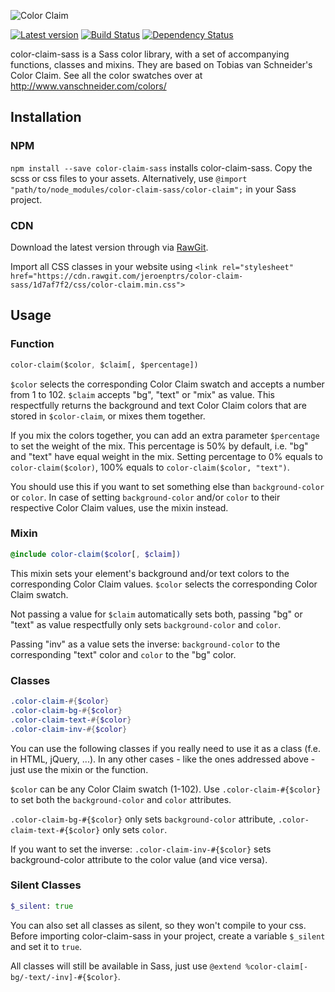 ![Color Claim](http://www.vanschneider.com/wp-content/uploads/2016/02/cc_title_vector.svg)  

[![Latest version](https://img.shields.io/npm/v/color-claim-sass.svg)](https://www.npmjs.com/package/color-claim-sass) [![Build Status](https://travis-ci.org/jeroenptrs/color-claim-sass.svg?branch=master)](https://travis-ci.org/jeroenptrs/color-claim-sass) [![Dependency Status](https://www.versioneye.com/user/projects/59411a306725bd0030ec5006/badge.svg?style=flat-square)](https://www.versioneye.com/user/projects/59411a306725bd0030ec5006)

color-claim-sass is a Sass color library, with a set of accompanying functions, classes and mixins.
They are based on Tobias van Schneider's Color Claim. See all the color swatches over at http://www.vanschneider.com/colors/

## Installation
### NPM
`npm install --save color-claim-sass` installs color-claim-sass. Copy the scss or css files to your assets. 
Alternatively, use `@import "path/to/node_modules/color-claim-sass/color-claim";` in your Sass project.

### CDN
Download the latest version through via [RawGit](https://cdn.rawgit.com/jeroenptrs/color-claim-sass/archive/v1.1.0.zip).

Import all CSS classes in your website using `<link rel="stylesheet" href="https://cdn.rawgit.com/jeroenptrs/color-claim-sass/1d7af7f2/css/color-claim.min.css">`

## Usage
### Function
```sass
color-claim($color, $claim[, $percentage])
```
`$color` selects the corresponding Color Claim swatch and accepts a number from 1 to 102.
`$claim` accepts "bg", "text" or "mix" as value. This respectfully returns the background and text Color Claim colors that are stored in `$color-claim`, or mixes them together.

If you mix the colors together, you can add an extra parameter `$percentage` to set the weight of the mix.
This percentage is 50% by default, i.e. "bg" and "text" have equal weight in the mix.
Setting percentage to 0% equals to `color-claim($color)`, 100% equals to `color-claim($color, "text")`.

You should use this if you want to set something else than `background-color` or `color`.
In case of setting `background-color` and/or `color` to their respective Color Claim values, use the mixin instead.

### Mixin
```sass
@include color-claim($color[, $claim])
```
This mixin sets your element's background and/or text colors to the corresponding Color Claim values.
`$color` selects the corresponding Color Claim swatch.

Not passing a value for `$claim` automatically sets both, passing "bg" or "text" as value respectfully only sets `background-color` and `color`.

Passing "inv" as a value sets the inverse: `background-color` to the corresponding "text" color and `color` to the "bg" color.

### Classes
```sass
.color-claim-#{$color}
.color-claim-bg-#{$color}
.color-claim-text-#{$color}
.color-claim-inv-#{$color}
```
You can use the following classes if you really need to use it as a class (f.e. in HTML, jQuery, ...). In any other cases - like the ones addressed above - just use the mixin or the function. 

`$color` can be any Color Claim swatch (1-102). 
Use `.color-claim-#{$color}` to set both the `background-color` and `color` attributes.

`.color-claim-bg-#{$color}` only sets `background-color` attribute,
`.color-claim-text-#{$color}` only sets `color`.

If you want to set the inverse: 
`.color-claim-inv-#{$color}` sets background-color attribute to the color value (and vice versa). 

### Silent Classes
```sass
$_silent: true
```
You can also set all classes as silent, so they won't compile to your css.
Before importing color-claim-sass in your project, create a variable `$_silent` and set it to `true`.

All classes will still be available in Sass, just use `@extend %color-claim[-bg/-text/-inv]-#{$color}`.


